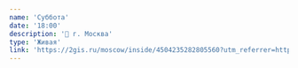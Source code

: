 ```yaml
---
name: 'Суббота'
date: '18:00'
description: '📍 г. Москва'
type: 'Живая'
link: 'https://2gis.ru/moscow/inside/4504235282805560?utm_referrer=https%3a%2f%2finternetaddicts.ru%2f&fa821dba_ipp_key=v1675869408712%2Fv33947245ba5adc7a72e273%2FDlq34nnVp7DCeNv8PWdapQ%3d%3d&fa821dba_ipp_uid=1671181696020%2fCdsnCwQhLNuooU3x%2fg2jA6oWiM3uYDU%2fEIUuClg%3d%3d'
---
```


